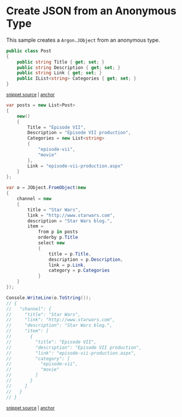 # Create JSON from an Anonymous Type

This sample creates a `Argon.JObject` from an anonymous type.

<!-- snippet: CreateJsonAnonymousObjectTypes -->
<a id='snippet-createjsonanonymousobjecttypes'></a>
```cs
public class Post
{
    public string Title { get; set; }
    public string Description { get; set; }
    public string Link { get; set; }
    public IList<string> Categories { get; set; }
}
```
<sup><a href='/src/ArgonTests/Documentation/Samples/Linq/CreateJsonAnonymousObject.cs#L7-L17' title='Snippet source file'>snippet source</a> | <a href='#snippet-createjsonanonymousobjecttypes' title='Start of snippet'>anchor</a></sup>
<!-- endSnippet -->

<!-- snippet: CreateJsonAnonymousObjectUsage -->
<a id='snippet-createjsonanonymousobjectusage'></a>
```cs
var posts = new List<Post>
{
    new()
    {
        Title = "Episode VII",
        Description = "Episode VII production",
        Categories = new List<string>
        {
            "episode-vii",
            "movie"
        },
        Link = "episode-vii-production.aspx"
    }
};

var o = JObject.FromObject(new
{
    channel = new
    {
        title = "Star Wars",
        link = "http://www.starwars.com",
        description = "Star Wars blog.",
        item =
            from p in posts
            orderby p.Title
            select new
            {
                title = p.Title,
                description = p.Description,
                link = p.Link,
                category = p.Categories
            }
    }
});

Console.WriteLine(o.ToString());
// {
//   "channel": {
//     "title": "Star Wars",
//     "link": "http://www.starwars.com",
//     "description": "Star Wars blog.",
//     "item": [
//       {
//         "title": "Episode VII",
//         "description": "Episode VII production",
//         "link": "episode-vii-production.aspx",
//         "category": [
//           "episode-vii",
//           "movie"
//         ]
//       }
//     ]
//   }
// }
```
<sup><a href='/src/ArgonTests/Documentation/Samples/Linq/CreateJsonAnonymousObject.cs#L22-L79' title='Snippet source file'>snippet source</a> | <a href='#snippet-createjsonanonymousobjectusage' title='Start of snippet'>anchor</a></sup>
<!-- endSnippet -->
